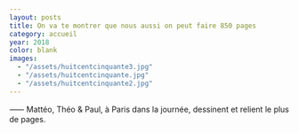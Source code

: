 ```yaml
---
layout: posts
title: On va te montrer que nous aussi on peut faire 850 pages
category: accueil
year: 2018
color: blank
images:
  - "/assets/huitcentcinquante3.jpg"
  - "/assets/huitcentcinquante.jpg"
  - "/assets/huitcentcinquante2.jpg"
---
```


⸺ Mattéo, Théo & Paul, à Paris dans la journée, dessinent et relient le plus de pages.
